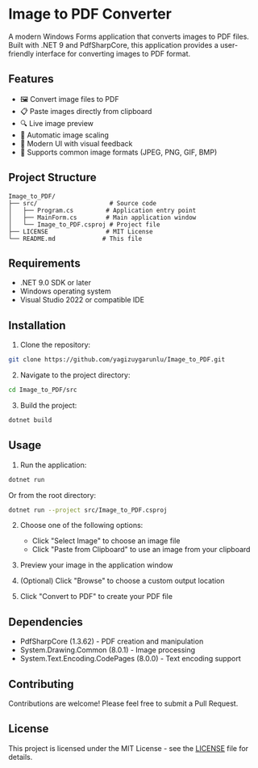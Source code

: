 # Image to PDF Converter

A modern Windows Forms application that converts images to PDF files. Built with .NET 9 and PdfSharpCore, this application provides a user-friendly interface for converting images to PDF format.

## Features

- 🖼️ Convert image files to PDF
- 📋 Paste images directly from clipboard
- 🔍 Live image preview
- 📐 Automatic image scaling
- 💫 Modern UI with visual feedback
- 🎨 Supports common image formats (JPEG, PNG, GIF, BMP)

## Project Structure

```
Image_to_PDF/
├── src/                    # Source code
│   ├── Program.cs         # Application entry point
│   ├── MainForm.cs        # Main application window
│   └── Image_to_PDF.csproj # Project file
├── LICENSE                # MIT License
└── README.md             # This file
```

## Requirements

- .NET 9.0 SDK or later
- Windows operating system
- Visual Studio 2022 or compatible IDE

## Installation

1. Clone the repository:
```bash
git clone https://github.com/yagizuygarunlu/Image_to_PDF.git
```

2. Navigate to the project directory:
```bash
cd Image_to_PDF/src
```

3. Build the project:
```bash
dotnet build
```

## Usage

1. Run the application:
```bash
dotnet run
```

Or from the root directory:
```bash
dotnet run --project src/Image_to_PDF.csproj
```

2. Choose one of the following options:
   - Click "Select Image" to choose an image file
   - Click "Paste from Clipboard" to use an image from your clipboard

3. Preview your image in the application window

4. (Optional) Click "Browse" to choose a custom output location

5. Click "Convert to PDF" to create your PDF file

## Dependencies

- PdfSharpCore (1.3.62) - PDF creation and manipulation
- System.Drawing.Common (8.0.1) - Image processing
- System.Text.Encoding.CodePages (8.0.0) - Text encoding support

## Contributing

Contributions are welcome! Please feel free to submit a Pull Request.

## License

This project is licensed under the MIT License - see the [LICENSE](LICENSE) file for details. 